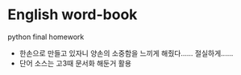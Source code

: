 # English word-book
python final homework

* 한손으로 만들고 있자니 양손의 소중함을 느끼게 해줬다...... 절실하게......
* 단어 소스는 고3때 문서화 해둔거 활용

